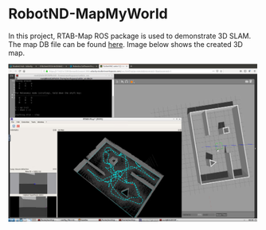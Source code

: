 # RobotND-MapMyWorld

In this project, RTAB-Map ROS package is used to demonstrate 3D SLAM. The map DB file can be found [here](https://drive.google.com/file/d/16_EQwzoI0uGryBWxTE9hbGZouEWpM03s/view?usp=sharing). Image below shows the created 3D map.

<img src="https://raw.githubusercontent.com/sungpily/RobotND-MapMyWorld/master/screenshot/Screenshot%20from%202019-08-19%2022-33-49.png" width="500">
